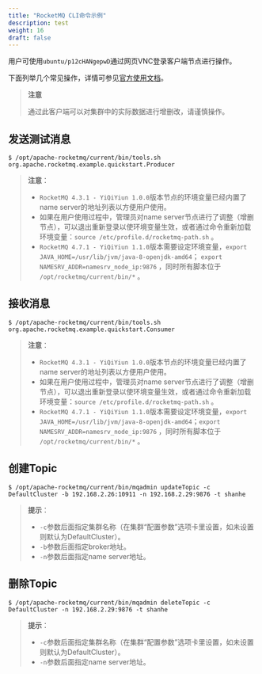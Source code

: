 ```yaml
---
title: "RocketMQ CLI命令示例"
description: test
weight: 16
draft: false
---
```


用户可使用`ubuntu/p12cHANgepwD`通过网页VNC登录客户端节点进行操作。

下面列举几个常见操作，详情可参见[官方使用文档](http://rocketmq.apache.org/docs/cli-admin-tool/)。

> **注意**
>
>通过此客户端可以对集群中的实际数据进行增删改，请谨慎操作。

## 发送测试消息

```
$ /opt/apache-rocketmq/current/bin/tools.sh org.apache.rocketmq.example.quickstart.Producer
```

> **注意**：
>
> - `RocketMQ 4.3.1 - YiQiYiun 1.0.0`版本节点的环境变量已经内置了name server的地址列表以方便用户使用。
> - 如果在用户使用过程中，管理员对name server节点进行了调整（增删节点），可以退出重新登录以使环境变量生效，或者通过命令重新加载环境变量：`source /etc/profile.d/rocketmq-path.sh` 。
> - `RocketMQ 4.7.1 - YiQiYiun 1.1.0`版本需要设定环境变量，`export JAVA_HOME=/usr/lib/jvm/java-8-openjdk-amd64`； `export NAMESRV_ADDR=namesrv_node_ip:9876` ，同时所有脚本位于 `/opt/rocketmq/current/bin/*` 。

## 接收消息

```
$ /opt/apache-rocketmq/current/bin/tools.sh org.apache.rocketmq.example.quickstart.Consumer
```

> **注意**：
>
> - `RocketMQ 4.3.1 - YiQiYiun 1.0.0`版本节点的环境变量已经内置了name server的地址列表以方便用户使用。
> - 如果在用户使用过程中，管理员对name server节点进行了调整（增删节点），可以退出重新登录以使环境变量生效，或者通过命令重新加载环境变量：`source /etc/profile.d/rocketmq-path.sh` 。
> - `RocketMQ 4.7.1 - YiQiYiun 1.1.0`版本需要设定环境变量，`export JAVA_HOME=/usr/lib/jvm/java-8-openjdk-amd64`；`export NAMESRV_ADDR=namesrv_node_ip:9876` ，同时所有脚本位于 `/opt/rocketmq/current/bin/*` 。

## 创建Topic

```
$ /opt/apache-rocketmq/current/bin/mqadmin updateTopic -c DefaultCluster -b 192.168.2.26:10911 -n 192.168.2.29:9876 -t shanhe
```

> **提示**：
>
> - `-c`参数后面指定集群名称（在集群“配置参数”选项卡里设置，如未设置则默认为DefaultCluster）。
> - `-b`参数后面指定broker地址。
> - `-n`参数后面指定name server地址。

## 删除Topic

```
$ /opt/apache-rocketmq/current/bin/mqadmin deleteTopic -c DefaultCluster -n 192.168.2.29:9876 -t shanhe
```

> **提示**：
>
> - `-c`参数后面指定集群名称（在集群“配置参数”选项卡里设置，如未设置则默认为DefaultCluster）。
> - `-n`参数后面指定name server地址。